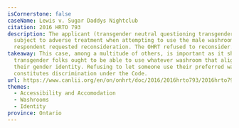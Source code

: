```yaml
---
isCornerstone: false
caseName: Lewis v. Sugar Daddys Nightclub
citation: 2016 HRTO 793
description: The applicant (transgender neutral questioning transgender male)
  subject to adverse treatment when attempting to use the male washroom. The
  respondent requested reconsideration. The OHRT refused to reconsider.
takeaway: This case, among a multitude of others, is important as it shows that
  transgender folks ought to be able to use whatever washroom that aligns with
  their gender identity. Refusing to let someone use their preferred washroom
  constitutes discrimination under the Code.
url: https://www.canlii.org/en/on/onhrt/doc/2016/2016hrto793/2016hrto793.html?resultIndex=1
themes:
  - Accessibility and Accomodation
  - Washrooms
  - Identity
province: Ontario
---
```

